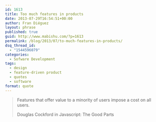 ```yaml
---
id: 1613
title: Too much features in products
date: 2013-07-29T16:54:51+00:00
author: Fran Diéguez
layout: phrase
published: true
guid: http://www.mabishu.com/?p=1613
permalink: /blog/2013/07/to-much-features-in-products/
dsq_thread_id:
  - "1544596079"
categories:
  - Sofware Development
tags:
  - design
  - feature-driven product
  - quotes
  - software
format: quote
---
```

<blockquote class="quote-format">
<p class="large-quote" >Features that offer value to a minority of users impose a cost on all users.</p>
<p class="quote-author">Douglas Cockford in Javascript: The Good Parts</p>
</blockquote>
